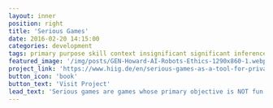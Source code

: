 ```yaml
---
layout: inner
position: right
title: 'Serious Games'
date: 2016-02-20 14:15:00
categories: development
tags: primary purpose skill context insignificant significant inference nothing-to-hide simulation scenarios third-party access rights perspective repressive data collection
featured_image: '/img/posts/GEN-Howard-AI-Robots-Ethics-1290x860-1.webp'
project_link: 'https://www.hiig.de/en/serious-games-as-a-tool-for-privacy-by-design/'
button_icon: 'book'
button_text: 'Visit Project'
lead_text: 'Serious games are games whose primary objective is NOT fun or entertainment, rather learning, practicing a skill or a primary purpose.'
---
```

